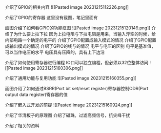 介绍了GPIO的相关内容
![[Pasted image 20231215112226.png]]

介绍了GPIO的寄存器
这里没有截图，笔记里面有

画图介绍了如何看GPIO的功能框图
![[Pasted image 20231215120149.png]]
介绍了为什么要上拉下拉
	因为上拉电阻与下拉电阻是用来，当输入浮空的时候，给内部电路一个确定的电平的
介绍了GPIO配置成输入模式的情况
介绍了GPIO配置成输出模式的情况
介绍了GPIO的线与的情况
电平与电压的区别
电平是基准值，可以当作电压的水平
电压具有压降的，具有上下边沿

介绍了如何使用寄存器进行编程
IO口可以独立编程，但必须以32位整体访问
![[Pasted image 20231215160306.png]]

介绍了通用功能与复用功能
![[Pasted image 20231215160355.png]]

画图介绍了如何通过BSRR(Port bit set/reset register)寄存器控制ODR(Port output data register)寄存器的值

介绍了嵌入式开发的前提
![[Pasted image 20231215160924.png]]

介绍了华清板子的原理图
介绍了磁珠，过滤高频信号，抗尖峰干扰

介绍了相关的资料

